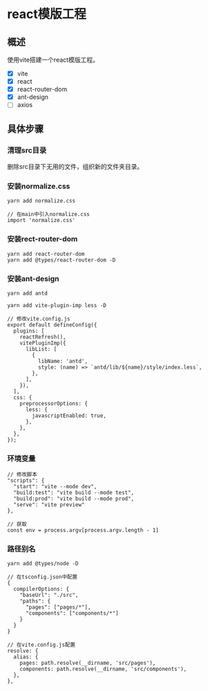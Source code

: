 # react模版工程
## 概述
使用vite搭建一个react模版工程。
- [x] vite
- [x] react
- [x] react-router-dom
- [x] ant-design
- [ ] axios

## 具体步骤
### 清理src目录
删除src目录下无用的文件，组织新的文件夹目录。

### 安装normalize.css
```
yarn add normalize.css

// 在main中引入normalize.css
import 'normalize.css'
```

### 安装rect-router-dom
```
yarn add react-router-dom
yarn add @types/react-router-dom -D
```

### 安装ant-design
```
yarn add antd

yarn add vite-plugin-imp less -D

// 修改vite.config.js
export default defineConfig({
  plugins: [
    reactRefresh(),
    vitePluginImp({
      libList: [
        {
          libName: 'antd',
          style: (name) => `antd/lib/${name}/style/index.less`,
        },
      ],
    }),
  ],
  css: {
    preprocessorOptions: {
      less: {
        javascriptEnabled: true,
      },
    },
  },
});
```

### 环境变量
```
// 修改脚本
"scripts": {
  "start": "vite --mode dev",
  "build:test": "vite build --mode test",
  "build:prod": "vite build --mode prod",
  "serve": "vite preview"
},

// 获取
const env = process.argv[process.argv.length - 1]
```

### 路径别名
```
yarn add @types/node -D

// 在tsconfig.json中配置
{
  compilerOptions: {
    "baseUrl": "./src",
    "paths": {
      "pages": ["pages/*"],
      "components": ["components/*"]
    }
  }
}

// 在vite.config.js配置
resolve: {
  alias: {
    pages: path.resolve(__dirname, 'src/pages'),
    components: path.resolve(__dirname, 'src/components'),
  },
},
```
